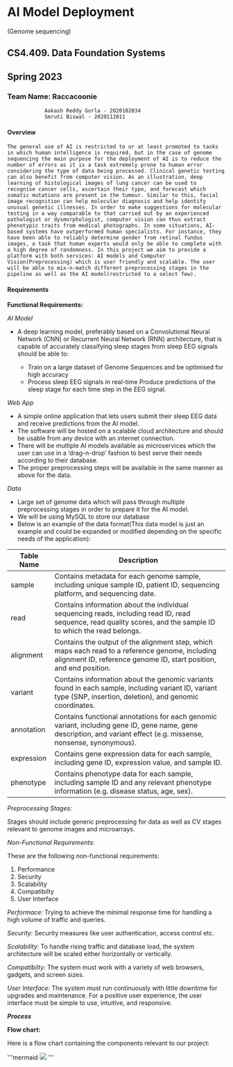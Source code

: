 # AI Model Deployment 
(Genome sequencing)



## CS4.409. Data Foundation Systems




## Spring 2023



### Team Name: **Raccacoonie**

				Aakash Reddy Gorla - 2020102034
				Smruti Biswal - 2020112011


#### **Overview**
	The general use of AI is restricted to or at least promoted to tasks in which human intelligence is required, but in the case of genome sequencing the main purpose for the deployment of AI is to reduce the number of errors as it is a task extremely prone to human error considering the type of data being processed. Clinical genetic testing can also benefit from computer vision. As an illustration, deep learning of histological images of lung cancer can be used to recognise cancer cells, ascertain their type, and forecast which somatic mutations are present in the tumour. Similar to this, facial image recognition can help molecular diagnosis and help identify unusual genetic illnesses. In order to make suggestions for molecular testing in a way comparable to that carried out by an experienced pathologist or dysmorphologist, computer vision can thus extract phenotypic traits from medical photographs. In some situations, AI-based systems have outperformed human specialists. For instance, they have been able to reliably determine gender from retinal fundus images, a task that human experts would only be able to complete with a high degree of randomness. In this project we aim to provide a platform with both services: AI models and Computer Vision(Preprocessing) which is user friendly and scalable. The user will be able to mix-n-match different preprocessing stages in the pipeline as well as the AI model(restricted to a select few).


#### **Requirements**

**Functional Requirements:**

*AI Model*

* A deep learning model, preferably based on a Convolutional Neural Network (CNN) or Recurrent Neural Network (RNN) architecture, that is capable of accurately classifying sleep stages from sleep EEG signals should be able to: 

	* Train on a large dataset of Genome Sequences and be optimised for high accuracy
	* Process sleep EEG signals in real-time
Produce predictions of the sleep stage for each time step in the EEG signal.


*Web App*

* A simple online application that lets users submit their sleep EEG data and receive predictions from the AI model.
* The software will be hosted on a scalable cloud architecture and should be usable from any device with an internet connection.
* There will be multiple AI models available as microservices which the user can use in a ‘drag-n-drop’ fashion to best serve their needs according to their database.
* The proper preprocessing steps will be available in the same manner as above for the data.

*Data*

* Large set of genome data which will pass through multiple preprocessing stages in order to prepare it for the AI model.
* We will be using MySQL to store our database
* Below is an example of the data format(This data model is just an example and could be expanded or modified depending on the specific needs of the application):

Table Name	| Description
----------- | ------------
sample | Contains metadata for each genome sample, including unique sample ID, patient ID, sequencing platform, and sequencing date.
read | Contains information about the individual sequencing reads, including read ID, read sequence, read quality scores, and the sample ID to which the read belongs.
alignment | Contains the output of the alignment step, which maps each read to a reference genome, including alignment ID, reference genome ID, start position, and end position.
variant | Contains information about the genomic variants found in each sample, including variant ID, variant type (SNP, insertion, deletion), and genomic coordinates.
annotation | Contains functional annotations for each genomic variant, including gene ID, gene name, gene description, and variant effect (e.g. missense, nonsense, synonymous).
expression | Contains gene expression data for each sample, including gene ID, expression value, and sample ID.
phenotype | Contains phenotype data for each sample, including sample ID and any relevant phenotype information (e.g. disease status, age, sex).



*Preprocessing Stages:*

Stages should include generic preprocessing for data as well as CV stages relevant to genome images and microarrays.
	
*Non-Functional Requirements:*

These are the following non-functional requirements:
1. Performance
2. Security
3. Scalability
4. Compatibilty
5. User Interface

*Performace:* 
Trying to achieve the minimal response time for handling a high volume of traffic and queries. 

*Security:*
Security measures like user authentication, access control etc.

*Scalability:*
To handle rising traffic and database load, the system architecture will be scaled either horizontally or vertically.

*Compatibilty:*
The system must work with a variety of web browsers, gadgets, and screen sizes.

*User Interface:*
The system must run continuously with little downtime for upgrades and maintenance. For a positive user experience, the user interface must be simple to use, intuitive, and responsive.


***Process***


**Flow chart:**

Here is a flow chart containing the components relevant to our project:

'''mermaid
[![](https://mermaid.ink/img/pako:eNolkNGKwjAQRX8lzLP-QIUFNXYRLAh1n9I-DMnYBpukTFOWIv77ZpO3cM-BIecNOhiCCgbGeRQPeei8EEclMaJoY2AcqBf7_Zc4le3OQdOyWD_0WT1leFYN6tF6EjdC9omKmtHRb-BX8c7Zk6pJ5ybxYLTZQm-EpHkKmyMfiyqzelHH-7UMlzzU6mchFlcfiZ-oqbA6s2_Vkl7Zxq0_wA4csUNr0rfe_04HcSRHHVTpaZBfHXT-kzxcY2g3r6GKvNIO1tlgJGkx1XBQPXFa0krGphBN6ZRzff4AhaVkfw?type=png)](https://mermaid.live/edit#pako:eNolkNGKwjAQRX8lzLP-QIUFNXYRLAh1n9I-DMnYBpukTFOWIv77ZpO3cM-BIecNOhiCCgbGeRQPeei8EEclMaJoY2AcqBf7_Zc4le3OQdOyWD_0WT1leFYN6tF6EjdC9omKmtHRb-BX8c7Zk6pJ5ybxYLTZQm-EpHkKmyMfiyqzelHH-7UMlzzU6mchFlcfiZ-oqbA6s2_Vkl7Zxq0_wA4csUNr0rfe_04HcSRHHVTpaZBfHXT-kzxcY2g3r6GKvNIO1tlgJGkx1XBQPXFa0krGphBN6ZRzff4AhaVkfw)
'''

